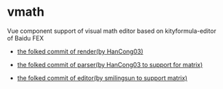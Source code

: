 # vmath
Vue component  support of visual math editor based on kityformula-editor of Baidu FEX



- [the folked commit of render(by HanCong03)](https://github.com/HanCong03/kf-render/commit/fea7cef7aea19c2b4ff3e320dce2c33a3db9ffc9)

- [the folked commit of parser(by HanCong03 to support for matrix)](https://github.com/HanCong03/kf-parser/commit/fcff19afca7ddca7c30f7f34adf28bca56b7cd84)

- [the folked commit of editor(by smilingsun to support matrix)](https://github.com/smilingsun/kf-editor/commit/d959b6616ac9d6c33fc48508de45dcaa40a1c80e)

